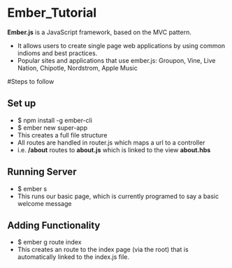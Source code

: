 # Ember_Tutorial

**Ember.js** is a JavaScript framework, based on the MVC pattern. 
- It allows users to create single page web applications by using common indioms and best practices.
- Popular sites and applications that use ember.js: Groupon, Vine, Live Nation, Chipotle, Nordstrom, Apple Music

#Steps to follow

## Set up  
- $ npm install -g ember-cli
- $ ember new super-app
- This creates a full file structure
- All routes are handled in router.js which maps a url to a controller
- i.e. **/about** routes to **about.js** which is linked to the view **about.hbs**

## Running Server 
- $ ember s
- This runs our basic page, which is currently programed to say a basic welcome message

## Adding Functionality
- $ ember g route index
- This creates an route to the index page (via the root) that is automatically linked to the index.js file. 
